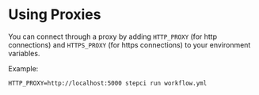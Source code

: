 # Using Proxies

You can connect through a proxy by adding `HTTP_PROXY` (for http connections) and `HTTPS_PROXY` (for https connections) to your environment variables.

Example:

```
HTTP_PROXY=http://localhost:5000 stepci run workflow.yml
```
